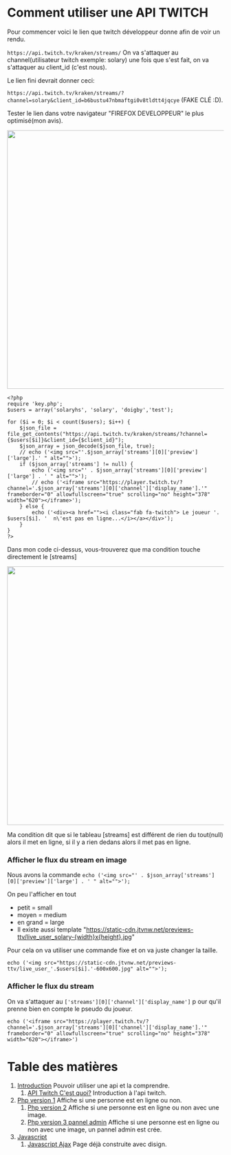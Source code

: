 # Comment utiliser une API TWITCH


Pour commencer voici le lien que twitch développeur donne afin de voir un rendu.

```https://api.twitch.tv/kraken/streams/``` On va s'attaquer au channel(utilisateur twitch exemple: solary) une fois que s'est fait, on va s'attaquer au client_id (c'est nous).  

Le lien fini devrait donner ceci:    

```https://api.twitch.tv/kraken/streams/?channel=solary&client_id=b6bustu47nbmaftgi0v8tldtt4jqcye``` (FAKE CLÉ :D).   


Tester le lien dans votre navigateur "FIREFOX DEVELOPPEUR" le plus optimisé(mon avis).

<img src="../img/4.png" height="600" />


``` 
<?php
require 'key.php';
$users = array('solaryhs', 'solary', 'doigby','test');

for ($i = 0; $i < count($users); $i++) {
    $json_file = file_get_contents("https://api.twitch.tv/kraken/streams/?channel={$users[$i]}&client_id={$client_id}");
    $json_array = json_decode($json_file, true);
    // echo ('<img src="'.$json_array['streams'][0]['preview']['large'].' " alt="">');
    if ($json_array['streams'] != null) {
        echo ('<img src="' . $json_array['streams'][0]['preview']['large'] . ' " alt="">');
        // echo ('<iframe src="https://player.twitch.tv/?channel='.$json_array['streams'][0]['channel']['display_name'].'" frameborder="0" allowfullscreen="true" scrolling="no" height="378" width="620"></iframe>');
    } else {
        echo ('<div><a href=""><i class="fab fa-twitch"> Le joueur '. $users[$i]. '  n\'est pas en ligne...</i></a></div>');
    }
}
?> 
```

Dans mon code ci-dessus, vous-trouverez que ma condition touche directement le [streams]

<img src="../img/5.png" height="600" />


Ma condition dit que si le tableau [streams] est différent de rien du tout(null) alors il met en ligne, si il y a rien dedans alors il met pas en ligne.

### Afficher le flux du stream en image 

Nous avons la commande ``` echo ('<img src="' . $json_array['streams'][0]['preview']['large'] . ' " alt="">'); ```

On peu l'afficher en tout 

- petit = small
- moyen = medium
- en grand = large
- Il existe aussi template	"https://static-cdn.jtvnw.net/previews-ttv/live_user_solary-{width}x{height}.jpg"

Pour cela on va utiliser une commande fixe et on va juste changer la taille.

 ```echo ('<img src="https://static-cdn.jtvnw.net/previews-ttv/live_user_'.$users[$i].'-600x600.jpg" alt="">');```

 ### Afficher le flux du stream

 On va s'attaquer au ```['streams'][0]['channel']['display_name']``` p  our qu'il prenne bien en compte le pseudo du joueur.

 ```echo ('<iframe src="https://player.twitch.tv/?channel='.$json_array['streams'][0]['channel']['display_name'].'" frameborder="0" allowfullscreen="true" scrolling="no" height="378" width="620"></iframe>')```   
 
 
 
 # Table des matières

1. [Introduction](#Introduction) Pouvoir utiliser une api et la comprendre.
    1. [API Twitch C'est quoi?](./API) Introduction à l'api twitch.
2. [Php version 1](./v1) Affiche si une personne est en ligne ou non.
    1. [Php version 2](./v2) Affiche si une personne est en ligne ou non avec une image.
    2. [Php version 3 pannel admin](./v3%20admin) Affiche si une personne est en ligne ou non avec une image, un pannel admin est crée.
3. [Javascript](./javascript)
    1. [Javascript Ajax](./javascript/v1) Page déjà construite avec disign.